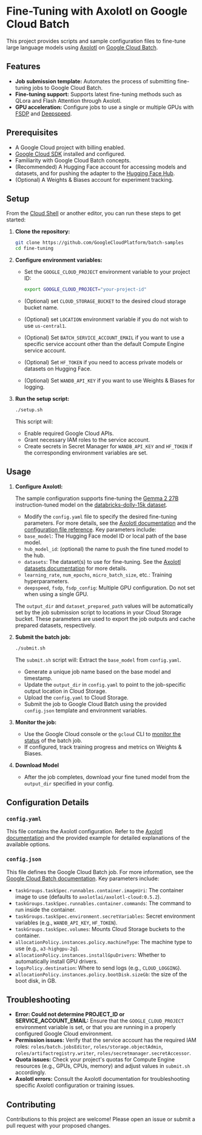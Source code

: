 # Fine-Tuning with Axolotl on Google Cloud Batch

This project provides scripts and sample configuration files to fine-tune large language models using [Axolotl](https://github.com/axolotl-ai-cloud/axolotl) on [Google Cloud Batch](https://cloud.google.com/batch).

## Features

- **Job submission template:** Automates the process of submitting fine-tuning jobs to Google Cloud Batch.
- **Fine-tuning support:** Supports latest fine-tuning methods such as QLora and Flash Attention through Axolotl.
- **GPU acceleration:** Configure jobs to use a single or multiple GPUs with [FSDP](https://pytorch.org/blog/introducing-pytorch-fully-sharded-data-parallel-api/) and [Deepspeed](https://github.com/microsoft/DeepSpeed).

## Prerequisites

- A Google Cloud project with billing enabled.
- [Google Cloud SDK](https://cloud.google.com/sdk/docs/install) installed and configured.
- Familiarity with Google Cloud Batch concepts.
- (Recommended) A Hugging Face account for accessing models and datasets, and for pushing the adapter to the [Hugging Face Hub](https://huggingface.co/docs/hub).
- (Optional) A Weights & Biases account for experiment tracking.

## Setup

From the [Cloud Shell](https://cloud.google.com/shell/docs/launching-cloud-shell) or another editor, you can run these steps to get started:

1.  **Clone the repository:**

    ```bash
    git clone https://github.com/GoogleCloudPlatform/batch-samples
    cd fine-tuning
    ```

2.  **Configure environment variables:**

    - Set the `GOOGLE_CLOUD_PROJECT` environment variable to your project ID:

      ```bash
      export GOOGLE_CLOUD_PROJECT="your-project-id"
      ```

    - (Optional) set `CLOUD_STORAGE_BUCKET` to the desired cloud storage bucket name.
    - (Optional) set `LOCATION` environment variable if you do not wish to use `us-central1`.
    - (Optional) Set `BATCH_SERVICE_ACCOUNT_EMAIL` if you want to use a specific service account other than the default Compute Engine service account.
    - (Optional) Set `HF_TOKEN` if you need to access private models or datasets on Hugging Face.
    - (Optional) Set `WANDB_API_KEY` if you want to use Weights & Biases for logging.

3.  **Run the setup script:**

    ```bash
    ./setup.sh
    ```

    This script will:

    - Enable required Google Cloud APIs.
    - Grant necessary IAM roles to the service account.
    - Create secrets in Secret Manager for `WANDB_API_KEY` and `HF_TOKEN` if the corresponding environment variables are set.

## Usage

1.  **Configure Axolotl:**

    The sample configuration supports fine-tuning the [Gemma 2 27B](https://huggingface.co/google/gemma-2-27b-it) instruction-tuned model on the [databricks-dolly-15k dataset](https://huggingface.co/datasets/databricks/databricks-dolly-15k).

    - Modify the `config.yaml` file to specify the desired fine-tuning parameters. For more details, see the [Axolotl documentation](https://axolotl-ai-cloud.github.io/axolotl/) and the [configuration file reference](https://axolotl-ai-cloud.github.io/axolotl/docs/config.html). Key parameters include:
    - `base_model`: The Hugging Face model ID or local path of the base model.
    - `hub_model_id`: (optional) the name to push the fine tuned model to the hub.
    - `datasets`: The dataset(s) to use for fine-tuning. See the [Axolotl datasets documentation](https://axolotl-ai-cloud.github.io/axolotl/docs/dataset-formats/) for more details.
    - `learning_rate`, `num_epochs`, `micro_batch_size`, etc.: Training hyperparameters.
    - `deepspeed`, `fsdp`, `fsdp_config`: Multiple GPU configuration. Do not set when using a single GPU.

    The `output_dir` and `dataset_prepared_path` values will be automatically set by the job submission script to locations in your Cloud Storage bucket. These parameters are used to export the job outputs and cache prepared datasets, respectively.

2.  **Submit the batch job:**

    ```bash
    ./submit.sh
    ```

    The `submit.sh` script will:
    Extract the `base_model` from `config.yaml`.

    - Generate a unique job name based on the base model and timestamp.
    - Update the `output_dir` in `config.yaml` to point to the job-specific output location in Cloud Storage.
    - Upload the `config.yaml` to Cloud Storage.
    - Submit the job to Google Cloud Batch using the provided `config.json` template and environment variables.

3.  **Monitor the job:**

    - Use the Google Cloud console or the `gcloud` CLI to [monitor the status](https://cloud.google.com/batch/docs/view-jobs-tasks) of the batch job.
    - If configured, track training progress and metrics on Weights & Biases.

4.  **Download Model**

    - After the job completes, download your fine tuned model from the `output_dir` specified in your config.

## Configuration Details

### `config.yaml`

This file contains the Axolotl configuration. Refer to the [Axolotl documentation](https://axolotl-ai-cloud.github.io/axolotl/home/) and the provided example for detailed explanations of the available options.

### `config.json`

This file defines the Google Cloud Batch job. For more information, see the [Google Cloud Batch documentation](https://cloud.google.com/batch/docs/create-run-job). Key parameters include:

- `taskGroups.taskSpec.runnables.container.imageUri`: The container image to use (defaults to `axolotlai/axolotl-cloud:0.5.2`).
- `taskGroups.taskSpec.runnables.container.commands`: The command to run inside the container.
- `taskGroups.taskSpec.environment.secretVariables`: Secret environment variables (e.g., `WANDB_API_KEY`, `HF_TOKEN`).
- `taskGroups.taskSpec.volumes`: Mounts Cloud Storage buckets to the container.
- `allocationPolicy.instances.policy.machineType`: The machine type to use (e.g., `a3-highgpu-2g`).
- `allocationPolicy.instances.installGpuDrivers`: Whether to automatically install GPU drivers.
- `logsPolicy.destination`: Where to send logs (e.g., `CLOUD_LOGGING`).
- `allocationPolicy.instances.policy.bootDisk.sizeGb`: the size of the boot disk, in GB.

## Troubleshooting

- **Error: Could not determine PROJECT_ID or SERVICE_ACCOUNT_EMAIL:** Ensure that the `GOOGLE_CLOUD_PROJECT` environment variable is set, or that you are running in a properly configured Google Cloud environment.
- **Permission issues:** Verify that the service account has the required IAM roles: `roles/batch.jobsEditor`, `roles/storage.objectAdmin`, `roles/artifactregistry.writer`, `roles/secretmanager.secretAccessor`.
- **Quota issues:** Check your project's quotas for Compute Engine resources (e.g., GPUs, CPUs, memory) and adjust values in `submit.sh` accordingly.
- **Axolotl errors:** Consult the Axolotl documentation for troubleshooting specific Axolotl configuration or training issues.

## Contributing

Contributions to this project are welcome! Please open an issue or submit a pull request with your proposed changes.
